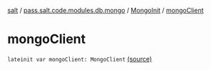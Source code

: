 [salt](../../index.md) / [pass.salt.code.modules.db.mongo](../index.md) / [MongoInit](index.md) / [mongoClient](./mongo-client.md)

# mongoClient

`lateinit var mongoClient: MongoClient` [(source)](https://github.com/kurbaniec-tgm/salt/tree/master/code/modules/db/mongo/MongoInit.kt#L31)